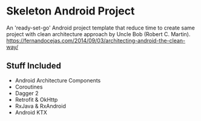 # Skeleton Android Project
An 'ready-set-go' Android project template that reduce time to create same project with clean architecture approach by Uncle Bob (Robert C. Martin).
https://fernandocejas.com/2014/09/03/architecting-android-the-clean-way/

## Stuff Included
- Android Architecture Components
- Coroutines
- Dagger 2
- Retrofit & OkHttp
- RxJava & RxAndroid
- Android KTX 